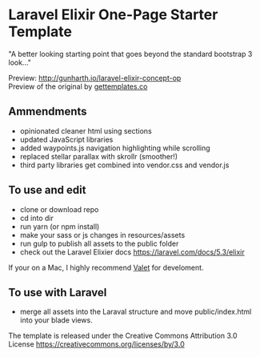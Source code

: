 # Laravel Elixir One-Page Starter Template

"A better looking starting point that goes beyond the standard bootstrap 3 look..."
 
Preview: http://gunharth.io/laravel-elixir-concept-op  
Preview of the original by [gettemplates.co](http://gettemplates.co/preview/?item=concept-free-website-template-using-bootstrap-framework-multi-purpose)

## Ammendments
- opinionated cleaner html using sections
- updated JavaScript libraries
- added waypoints.js navigation highlighting while scrolling
- replaced stellar parallax with skrollr (smoother!)
- third party libraries get combined into vendor.css and vendor.js

## To use and edit
- clone or download repo
- cd into dir
- run yarn (or npm install)
- make your sass or js changes in resources/assets
- run gulp to publish all assets to the public folder
- check out the Laravel Elixier docs https://laravel.com/docs/5.3/elixir

If your on a Mac, I highly recommend [Valet](https://laravel.com/docs/5.3/valet) for develoment.

## To use with Laravel
- merge all assets into the Laraval structure and move public/index.html into your blade views.

The template is released under the Creative Commons Attribution 3.0 License https://creativecommons.org/licenses/by/3.0
